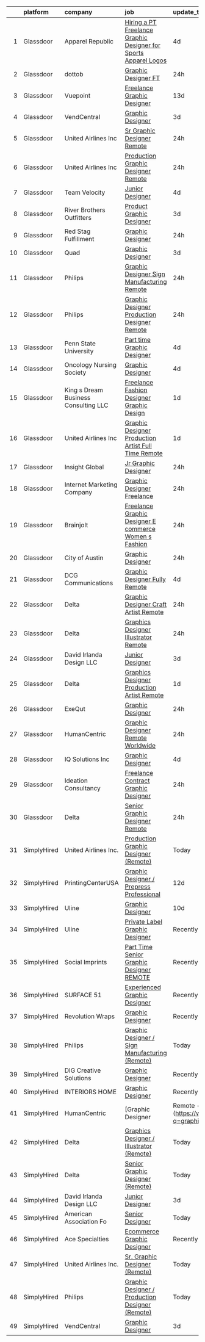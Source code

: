 

|    | platform    | company                               | job                                                                                                                                                                                                                                                                                                                                                                                                                                                                                                                                                                                                                                                                                                                                                                                                                                                                                 | update_time   | location             |
|---:|:------------|:--------------------------------------|:------------------------------------------------------------------------------------------------------------------------------------------------------------------------------------------------------------------------------------------------------------------------------------------------------------------------------------------------------------------------------------------------------------------------------------------------------------------------------------------------------------------------------------------------------------------------------------------------------------------------------------------------------------------------------------------------------------------------------------------------------------------------------------------------------------------------------------------------------------------------------------|:--------------|:---------------------|
|  1 | Glassdoor   | Apparel Republic                      | [Hiring a PT Freelance Graphic Designer for Sports Apparel Logos](https://www.glassdoor.com/partner/jobListing.htm?pos=116&ao=1136043&s=58&guid=000001837dd1c63e9af9e946f79504c8&src=GD_JOB_AD&t=SR&vt=w&ea=1&cs=1_61ded856&cb=1664263243661&jobListingId=1008156650286&jrtk=3-0-1gdut3hj2mbj8801-1gdut3hji20ht000-76bf0e28036df4b1-)                                                                                                                                                                                                                                                                                                                                                                                                                                                                                                                                               | 4d            | Remote               |
|  2 | Glassdoor   | dottob                                | [Graphic Designer  FT ](https://www.glassdoor.com/partner/jobListing.htm?pos=110&ao=1136043&s=58&guid=000001837dd1c63e9af9e946f79504c8&src=GD_JOB_AD&t=SR&vt=w&ea=1&cs=1_fd66900c&cb=1664263243660&jobListingId=1008162350850&jrtk=3-0-1gdut3hj2mbj8801-1gdut3hji20ht000-e83140c8289f09e6-)                                                                                                                                                                                                                                                                                                                                                                                                                                                                                                                                                                                         | 24h           | Remote               |
|  3 | Glassdoor   | Vuepoint                              | [Freelance Graphic Designer](https://www.glassdoor.com/partner/jobListing.htm?pos=107&ao=1136043&s=58&guid=000001837dd1c63e9af9e946f79504c8&src=GD_JOB_AD&t=SR&vt=w&ea=1&cs=1_ab4a553b&cb=1664263243659&jobListingId=1008136844147&jrtk=3-0-1gdut3hj2mbj8801-1gdut3hji20ht000-1eaf2573db7a36bf-)                                                                                                                                                                                                                                                                                                                                                                                                                                                                                                                                                                                    | 13d           | Remote               |
|  4 | Glassdoor   | VendCentral                           | [Graphic Designer](https://www.glassdoor.com/partner/jobListing.htm?pos=122&ao=1136043&s=58&guid=000001837dd1c63e9af9e946f79504c8&src=GD_JOB_AD&t=SR&vt=w&ea=1&cs=1_d1551d9b&cb=1664263243663&jobListingId=1008158742577&jrtk=3-0-1gdut3hj2mbj8801-1gdut3hji20ht000-f33b4a4244d8efbc-)                                                                                                                                                                                                                                                                                                                                                                                                                                                                                                                                                                                              | 3d            | Remote               |
|  5 | Glassdoor   | United Airlines Inc                   | [Sr  Graphic Designer  Remote ](https://www.glassdoor.com/partner/jobListing.htm?pos=104&ao=1136043&s=58&guid=000001837dd1c63e9af9e946f79504c8&src=GD_JOB_AD&t=SR&vt=w&ea=1&cs=1_51a4fa92&cb=1664263243659&jobListingId=1008162736568&jrtk=3-0-1gdut3hj2mbj8801-1gdut3hji20ht000-5df1d5e8a8664c62-)                                                                                                                                                                                                                                                                                                                                                                                                                                                                                                                                                                                 | 24h           | Laredo, TX           |
|  6 | Glassdoor   | United Airlines Inc                   | [Production Graphic Designer  Remote ](https://www.glassdoor.com/partner/jobListing.htm?pos=105&ao=1136043&s=58&guid=000001837dd1c63e9af9e946f79504c8&src=GD_JOB_AD&t=SR&vt=w&ea=1&cs=1_2d3c1905&cb=1664263243659&jobListingId=1008162736575&jrtk=3-0-1gdut3hj2mbj8801-1gdut3hji20ht000-3839aa7d11fd7770-)                                                                                                                                                                                                                                                                                                                                                                                                                                                                                                                                                                          | 24h           | Yuma, AZ             |
|  7 | Glassdoor   | Team Velocity                         | [Junior Designer](https://www.glassdoor.com/partner/jobListing.htm?pos=124&ao=1136043&s=58&guid=000001837dd1c63e9af9e946f79504c8&src=GD_JOB_AD&t=SR&vt=w&ea=1&cs=1_f6f6156d&cb=1664263243663&jobListingId=1008156664488&jrtk=3-0-1gdut3hj2mbj8801-1gdut3hji20ht000-158a96fec4a60011-)                                                                                                                                                                                                                                                                                                                                                                                                                                                                                                                                                                                               | 4d            | Remote               |
|  8 | Glassdoor   | River Brothers Outfitters             | [Product   Graphic Designer](https://www.glassdoor.com/partner/jobListing.htm?pos=118&ao=1136043&s=58&guid=000001837dd1c63e9af9e946f79504c8&src=GD_JOB_AD&t=SR&vt=w&ea=1&cs=1_7361b3d2&cb=1664263243662&jobListingId=1008158396403&jrtk=3-0-1gdut3hj2mbj8801-1gdut3hji20ht000-a0a124a7b064e701-)                                                                                                                                                                                                                                                                                                                                                                                                                                                                                                                                                                                    | 3d            | Remote               |
|  9 | Glassdoor   | Red Stag Fulfillment                  | [Graphic Designer](https://www.glassdoor.com/partner/jobListing.htm?pos=127&ao=1136043&s=58&guid=000001837dd1c63e9af9e946f79504c8&src=GD_JOB_AD&t=SR&vt=w&ea=1&cs=1_446f76b0&cb=1664263243664&jobListingId=1008164324341&jrtk=3-0-1gdut3hj2mbj8801-1gdut3hji20ht000-ba0efc08bc77b46e-)                                                                                                                                                                                                                                                                                                                                                                                                                                                                                                                                                                                              | 24h           | Remote               |
| 10 | Glassdoor   | Quad                                  | [Graphic Designer](https://www.glassdoor.com/partner/jobListing.htm?pos=115&ao=1136043&s=58&guid=000001837dd1c63e9af9e946f79504c8&src=GD_JOB_AD&t=SR&vt=w&cs=1_7c58b7ff&cb=1664263243661&jobListingId=1008159040756&jrtk=3-0-1gdut3hj2mbj8801-1gdut3hji20ht000-08abcbcd4fa52b6e-)                                                                                                                                                                                                                                                                                                                                                                                                                                                                                                                                                                                                   | 3d            | Remote               |
| 11 | Glassdoor   | Philips                               | [Graphic Designer   Sign Manufacturing  Remote ](https://www.glassdoor.com/partner/jobListing.htm?pos=111&ao=1136043&s=58&guid=000001837dd1c63e9af9e946f79504c8&src=GD_JOB_AD&t=SR&vt=w&ea=1&cs=1_2929c318&cb=1664263243660&jobListingId=1008162736476&jrtk=3-0-1gdut3hj2mbj8801-1gdut3hji20ht000-67a6c5f075dd2571-)                                                                                                                                                                                                                                                                                                                                                                                                                                                                                                                                                                | 24h           | Danville, VA         |
| 12 | Glassdoor   | Philips                               | [Graphic Designer   Production Designer  Remote ](https://www.glassdoor.com/partner/jobListing.htm?pos=126&ao=1136043&s=58&guid=000001837dd1c63e9af9e946f79504c8&src=GD_JOB_AD&t=SR&vt=w&ea=1&cs=1_01776df9&cb=1664263243663&jobListingId=1008162736576&jrtk=3-0-1gdut3hj2mbj8801-1gdut3hji20ht000-26ce277c072823c1-)                                                                                                                                                                                                                                                                                                                                                                                                                                                                                                                                                               | 24h           | Monroe, LA           |
| 13 | Glassdoor   | Penn State University                 | [Part time Graphic Designer](https://www.glassdoor.com/partner/jobListing.htm?pos=125&ao=1136043&s=58&guid=000001837dd1c63e9af9e946f79504c8&src=GD_JOB_AD&t=SR&vt=w&cs=1_59510523&cb=1664263243663&jobListingId=1008157287782&jrtk=3-0-1gdut3hj2mbj8801-1gdut3hji20ht000-f06325cea9852d1e-)                                                                                                                                                                                                                                                                                                                                                                                                                                                                                                                                                                                         | 4d            | University Park, PA  |
| 14 | Glassdoor   | Oncology Nursing Society              | [Graphic Designer](https://www.glassdoor.com/partner/jobListing.htm?pos=130&ao=1136043&s=58&guid=000001837dd1c63e9af9e946f79504c8&src=GD_JOB_AD&t=SR&vt=w&ea=1&cs=1_8164e1f3&cb=1664263243664&jobListingId=1008157608133&jrtk=3-0-1gdut3hj2mbj8801-1gdut3hji20ht000-274ecd838bea8428-)                                                                                                                                                                                                                                                                                                                                                                                                                                                                                                                                                                                              | 4d            | Remote               |
| 15 | Glassdoor   | King s Dream Business Consulting  LLC | [Freelance Fashion Designer  Graphic Design ](https://www.glassdoor.com/partner/jobListing.htm?pos=121&ao=1136043&s=58&guid=000001837dd1c63e9af9e946f79504c8&src=GD_JOB_AD&t=SR&vt=w&ea=1&cs=1_6c119f27&cb=1664263243663&jobListingId=1008160712779&jrtk=3-0-1gdut3hj2mbj8801-1gdut3hji20ht000-92a1c4548340f145-)                                                                                                                                                                                                                                                                                                                                                                                                                                                                                                                                                                   | 1d            | Remote               |
| 16 | Glassdoor   | United Airlines Inc                   | [Graphic Designer Production Artist   Full Time  Remote ](https://www.glassdoor.com/partner/jobListing.htm?pos=109&ao=1136043&s=58&guid=000001837dd1c63e9af9e946f79504c8&src=GD_JOB_AD&t=SR&vt=w&ea=1&cs=1_3c607af1&cb=1664263243659&jobListingId=1008161430966&jrtk=3-0-1gdut3hj2mbj8801-1gdut3hji20ht000-5dfd62356fb10517-)                                                                                                                                                                                                                                                                                                                                                                                                                                                                                                                                                       | 1d            | Reading, PA          |
| 17 | Glassdoor   | Insight Global                        | [Jr  Graphic Designer](https://www.glassdoor.com/partner/jobListing.htm?pos=102&ao=1110586&s=58&guid=000001837dd1c63e9af9e946f79504c8&src=GD_JOB_AD&t=SR&vt=w&cs=1_cbb1cbdd&cb=1664263243658&jobListingId=1008162458442&cpc=8795CF9063CD573D&jrtk=3-0-1gdut3hj2mbj8801-1gdut3hji20ht000-d767bc3097eb399e--6NYlbfkN0BKkHZu3wF05EeDimN_p6sYpKCMArvwa95YdH7UpkaBCqc7l59Erwqc8Yvg6DzED67yDftHDyXDxtStM-63vypcu3ysLAujxhjq_BC53BwsYqxU3MEtvddpnBZAPaq05Vx8pLErMlIHuKg2YJYtWfgIWiepKMd5hxdxSBkV4BmDnFzRbsTmcxfLpZUXy10EhaqKiabDanHLu3ataBiFKEh0bipy7IvKuAAuQ04z1Erh92Jq_cWXFNOFOwZNOU3ueI5_BvqE0Q8GOmguv4HVVXhVWKsyIFVjuUl_6UJfHkBH8AfTlE-1-HQP7aK6x2DLyL5F2cRjO56Ji-3J2Omv97YrM2hbXo25S4a5d_CXIKewRsacudhV0QaNgQjMgqkkWDZ20blHDdfRO58NQ2aFDYeGL1YhXQziT-OljCVWBRTJjPdTKG8IYxR6YUEi0f-wqE6pvjGAjV_rZtSixnXRxGJ_KHF4ichT-TCor0Qi-RH-0T0cIrJTf-nT)                                          | 24h           | Stamford, CT         |
| 18 | Glassdoor   | Internet Marketing Company            | [Graphic Designer  Freelance ](https://www.glassdoor.com/partner/jobListing.htm?pos=101&ao=1110586&s=58&guid=000001837dd1c63e9af9e946f79504c8&src=GD_JOB_AD&t=SR&vt=w&ea=1&cs=1_ff9eb465&cb=1664263243658&jobListingId=1008162849349&cpc=9908D8D4413DBB8A&jrtk=3-0-1gdut3hj2mbj8801-1gdut3hji20ht000-5763591bcbfac8b2--6NYlbfkN0BEggIPgECXEIDbao4baGYYSiZx27ICahiuxTdIUCTSXbr3urEsxSQi-x_zbBUWymnBW8nuCrIjxo6pRpR93yuciuuESCUUyNYKO40tg9kDk1gTF98Vp5sznYx981ns46ycbyKPYVEVswMQ2m0FFr-7D6RMr_F5mbhXF5_iSQtOVdpHKCTYPfg5ug-lDXSuJnS_oPXd8yZL8f9OF_kXaVr0FA8hvUNmHEQ4YrA-4yVMGtZDnQvBEcRETFqZeBZErEB91ZtrQs2Q6fl3VH8cqtJTg89By-wzGgoLV4ZE5WIoXSuYSXtju3z79Tm7no9wKF3vojIOzokMjo0ryCsq4SEa5_PNI00cUh6l4K3czvC4s0SD6Ar42aJGsiqFaG20QonmhQmFcV-uyovs-v5LvoX-H75QnCKi0t5pK5RkLS4dhRiaW6zHLoGhod8pGpETmISkxKX9ccVcsKUT_XcP0ER_mlY6woLGTt0ur_dfoa359FdDGpU0nMb4Wv9pEhbwpUbBf2VMC48RjA%3D%3D) | 24h           | Remote               |
| 19 | Glassdoor   | Brainjolt                             | [Freelance Graphic Designer   E commerce Women s Fashion](https://www.glassdoor.com/partner/jobListing.htm?pos=114&ao=1136043&s=58&guid=000001837dd1c63e9af9e946f79504c8&src=GD_JOB_AD&t=SR&vt=w&ea=1&cs=1_1c1a8e4e&cb=1664263243661&jobListingId=1008163391518&jrtk=3-0-1gdut3hj2mbj8801-1gdut3hji20ht000-6552352b20a58e72-)                                                                                                                                                                                                                                                                                                                                                                                                                                                                                                                                                       | 24h           | Los Angeles, CA      |
| 20 | Glassdoor   | City of Austin                        | [Graphic Designer](https://www.glassdoor.com/partner/jobListing.htm?pos=128&ao=1136043&s=58&guid=000001837dd1c63e9af9e946f79504c8&src=GD_JOB_AD&t=SR&vt=w&cs=1_81ba38e9&cb=1664263243664&jobListingId=1008163217998&jrtk=3-0-1gdut3hj2mbj8801-1gdut3hji20ht000-421ad64b263080c9-)                                                                                                                                                                                                                                                                                                                                                                                                                                                                                                                                                                                                   | 24h           | Austin, TX           |
| 21 | Glassdoor   | DCG Communications                    | [Graphic Designer  Fully Remote ](https://www.glassdoor.com/partner/jobListing.htm?pos=113&ao=1136043&s=58&guid=000001837dd1c63e9af9e946f79504c8&src=GD_JOB_AD&t=SR&vt=w&ea=1&cs=1_3436a09f&cb=1664263243661&jobListingId=1008157152269&jrtk=3-0-1gdut3hj2mbj8801-1gdut3hji20ht000-bcac05fa1ef78495-)                                                                                                                                                                                                                                                                                                                                                                                                                                                                                                                                                                               | 4d            | Remote               |
| 22 | Glassdoor   | Delta                                 | [Graphic Designer Craft Artist  Remote ](https://www.glassdoor.com/partner/jobListing.htm?pos=103&ao=1136043&s=58&guid=000001837dd1c63e9af9e946f79504c8&src=GD_JOB_AD&t=SR&vt=w&ea=1&cs=1_9f8c0079&cb=1664263243659&jobListingId=1008162736586&jrtk=3-0-1gdut3hj2mbj8801-1gdut3hji20ht000-b4061b4a7800008e-)                                                                                                                                                                                                                                                                                                                                                                                                                                                                                                                                                                        | 24h           | Jonesboro, AR        |
| 23 | Glassdoor   | Delta                                 | [Graphics Designer   Illustrator  Remote ](https://www.glassdoor.com/partner/jobListing.htm?pos=106&ao=1136043&s=58&guid=000001837dd1c63e9af9e946f79504c8&src=GD_JOB_AD&t=SR&vt=w&ea=1&cs=1_016cbacd&cb=1664263243659&jobListingId=1008162736581&jrtk=3-0-1gdut3hj2mbj8801-1gdut3hji20ht000-f86e389892d20ce8-)                                                                                                                                                                                                                                                                                                                                                                                                                                                                                                                                                                      | 24h           | Ashtabula, OH        |
| 24 | Glassdoor   | David Irlanda Design LLC              | [Junior Designer](https://www.glassdoor.com/partner/jobListing.htm?pos=119&ao=1136043&s=58&guid=000001837dd1c63e9af9e946f79504c8&src=GD_JOB_AD&t=SR&vt=w&ea=1&cs=1_f2f9d58f&cb=1664263243662&jobListingId=1008158917300&jrtk=3-0-1gdut3hj2mbj8801-1gdut3hji20ht000-ebe0bb29279e129c-)                                                                                                                                                                                                                                                                                                                                                                                                                                                                                                                                                                                               | 3d            | Remote               |
| 25 | Glassdoor   | Delta                                 | [Graphics Designer   Production Artist  Remote ](https://www.glassdoor.com/partner/jobListing.htm?pos=129&ao=1136043&s=58&guid=000001837dd1c63e9af9e946f79504c8&src=GD_JOB_AD&t=SR&vt=w&ea=1&cs=1_9910bbfe&cb=1664263243664&jobListingId=1008161430983&jrtk=3-0-1gdut3hj2mbj8801-1gdut3hji20ht000-3257918cf546bbfa-)                                                                                                                                                                                                                                                                                                                                                                                                                                                                                                                                                                | 1d            | Sacramento, CA       |
| 26 | Glassdoor   | ExeQut                                | [Graphic Designer](https://www.glassdoor.com/partner/jobListing.htm?pos=117&ao=1136043&s=58&guid=000001837dd1c63e9af9e946f79504c8&src=GD_JOB_AD&t=SR&vt=w&ea=1&cs=1_832c9c1a&cb=1664263243662&jobListingId=1008162480401&jrtk=3-0-1gdut3hj2mbj8801-1gdut3hji20ht000-4f1c96b62f00070f-)                                                                                                                                                                                                                                                                                                                                                                                                                                                                                                                                                                                              | 24h           | Remote               |
| 27 | Glassdoor   | HumanCentric                          | [Graphic Designer   Remote   Worldwide](https://www.glassdoor.com/partner/jobListing.htm?pos=108&ao=1136043&s=58&guid=000001837dd1c63e9af9e946f79504c8&src=GD_JOB_AD&t=SR&vt=w&ea=1&cs=1_ae66a4a1&cb=1664263243659&jobListingId=1008163326943&jrtk=3-0-1gdut3hj2mbj8801-1gdut3hji20ht000-e513657ab4d43338-)                                                                                                                                                                                                                                                                                                                                                                                                                                                                                                                                                                         | 24h           | Remote               |
| 28 | Glassdoor   | IQ Solutions Inc                      | [Graphic Designer](https://www.glassdoor.com/partner/jobListing.htm?pos=120&ao=1136043&s=58&guid=000001837dd1c63e9af9e946f79504c8&src=GD_JOB_AD&t=SR&vt=w&cs=1_3d0e0136&cb=1664263243662&jobListingId=1008157666438&jrtk=3-0-1gdut3hj2mbj8801-1gdut3hji20ht000-e55dfa6548772fcf-)                                                                                                                                                                                                                                                                                                                                                                                                                                                                                                                                                                                                   | 4d            | Remote               |
| 29 | Glassdoor   | Ideation Consultancy                  | [Freelance Contract Graphic Designer](https://www.glassdoor.com/partner/jobListing.htm?pos=123&ao=1136043&s=58&guid=000001837dd1c63e9af9e946f79504c8&src=GD_JOB_AD&t=SR&vt=w&ea=1&cs=1_52324ad5&cb=1664263243663&jobListingId=1008163951842&jrtk=3-0-1gdut3hj2mbj8801-1gdut3hji20ht000-ba018e3a63cca270-)                                                                                                                                                                                                                                                                                                                                                                                                                                                                                                                                                                           | 24h           | Remote               |
| 30 | Glassdoor   | Delta                                 | [Senior Graphic Designer  Remote ](https://www.glassdoor.com/partner/jobListing.htm?pos=112&ao=1136043&s=58&guid=000001837dd1c63e9af9e946f79504c8&src=GD_JOB_AD&t=SR&vt=w&ea=1&cs=1_a1d885f9&cb=1664263243660&jobListingId=1008162736592&jrtk=3-0-1gdut3hj2mbj8801-1gdut3hji20ht000-f4bb8ffbfd710932-)                                                                                                                                                                                                                                                                                                                                                                                                                                                                                                                                                                              | 24h           | Holland, MI          |
| 31 | SimplyHired | United Airlines Inc.                  | [Production Graphic Designer (Remote)](https://www.simplyhired.com/job/3CWKq572YLwASB_2WVGWVh7SZ9joTwbRBiA2_bWF2hv9KKir5vFmQw?q=graphic+designer)                                                                                                                                                                                                                                                                                                                                                                                                                                                                                                                                                                                                                                                                                                                                   | Today         | Yuma, AZ             |
| 32 | SimplyHired | PrintingCenterUSA                     | [Graphic Designer / Prepress Professional](https://www.simplyhired.com/job/zE0qiwHhmWtaZuCIMoI-Pfl5AOYhaBWlSxasD6KWMoQ4NqNjWiONJw?q=graphic+designer)                                                                                                                                                                                                                                                                                                                                                                                                                                                                                                                                                                                                                                                                                                                               | 12d           | Great Falls, MT      |
| 33 | SimplyHired | Uline                                 | [Graphic Designer](https://www.simplyhired.com/job/46N5l14CuRiqA_4oCvzB9u22DthESjVHvnctm1HZAiT-F7Jub7yLwg?q=graphic+designer)                                                                                                                                                                                                                                                                                                                                                                                                                                                                                                                                                                                                                                                                                                                                                       | 10d           | Pleasant Prairie, WI |
| 34 | SimplyHired | Uline                                 | [Private Label Graphic Designer](https://www.simplyhired.com/job/gaU7wG-0MokVf1_JRYGiyTzy8gVqJplpjUfErgk8B2FmWrZf0ZLp5Q?q=graphic+designer)                                                                                                                                                                                                                                                                                                                                                                                                                                                                                                                                                                                                                                                                                                                                         | Recently      | Pleasant Prairie, WI |
| 35 | SimplyHired | Social Imprints                       | [Part Time Senior Graphic Designer REMOTE](https://www.simplyhired.com/job/-zvFLBpSZsjrGLrKqmMI4i2VH5-GlD9yud5bcwzox6-3mdu-ZL9olg?q=graphic+designer)                                                                                                                                                                                                                                                                                                                                                                                                                                                                                                                                                                                                                                                                                                                               | Recently      | Remote               |
| 36 | SimplyHired | SURFACE 51                            | [Experienced Graphic Designer](https://www.simplyhired.com/job/RhAmSfW5wkE5AN0RuM3muEP1fp5jOofdrDHOHy-SQinqu72bUNcI4A?q=graphic+designer)                                                                                                                                                                                                                                                                                                                                                                                                                                                                                                                                                                                                                                                                                                                                           | Recently      | Champaign, IL        |
| 37 | SimplyHired | Revolution Wraps                      | [Graphic Designer](https://www.simplyhired.com/job/0IoJXSVhf8N3kXtF9qAukKjtNWYoeZEKC5fUUQyB1wMjySCxvLQYoA?q=graphic+designer)                                                                                                                                                                                                                                                                                                                                                                                                                                                                                                                                                                                                                                                                                                                                                       | Recently      | Lincoln, NE          |
| 38 | SimplyHired | Philips                               | [Graphic Designer / Sign Manufacturing (Remote)](https://www.simplyhired.com/job/-pwuwX0MVR2FEoBDfBHG4YBepTxDyrLiXLoa08MC6aSs26p7GbVCQQ?q=graphic+designer)                                                                                                                                                                                                                                                                                                                                                                                                                                                                                                                                                                                                                                                                                                                         | Today         | Danville, VA         |
| 39 | SimplyHired | DIG Creative Solutions                | [Graphic Designer](https://www.simplyhired.com/job/XrygLzB1i-j0V-A1f_KztO_68m09mM7dsXhX_Mhilbsa7bmOGc314A?q=graphic+designer)                                                                                                                                                                                                                                                                                                                                                                                                                                                                                                                                                                                                                                                                                                                                                       | Recently      | Flowood, MS          |
| 40 | SimplyHired | INTERIORS HOME                        | [Graphic Designer](https://www.simplyhired.com/job/Lb6mYWOFn9qnMddCyJc20mI5xQc0L_dM2XIS2ookF1QKDIbCPDnUrQ?q=graphic+designer)                                                                                                                                                                                                                                                                                                                                                                                                                                                                                                                                                                                                                                                                                                                                                       | Recently      | Lancaster, PA        |
| 41 | SimplyHired | HumanCentric                          | [Graphic Designer | Remote - Worldwide](https://www.simplyhired.com/job/HUyhzK2NPfgzVQx2QRvO4gce4ElxVtnW4ohjzXoBDPERV53EYYQ6Pw?q=graphic+designer)                                                                                                                                                                                                                                                                                                                                                                                                                                                                                                                                                                                                                                                                                                                                  | Today         | Remote               |
| 42 | SimplyHired | Delta                                 | [Graphics Designer / Illustrator (Remote)](https://www.simplyhired.com/job/L5v6VgtOGcBvA3rlL1Y6KjwEK9GoQ8OlzLY3YqaPlAmXiaOBu4ZVww?q=graphic+designer)                                                                                                                                                                                                                                                                                                                                                                                                                                                                                                                                                                                                                                                                                                                               | Today         | Ashtabula, OH        |
| 43 | SimplyHired | Delta                                 | [Senior Graphic Designer (Remote)](https://www.simplyhired.com/job/a7EDS957Rf7Kxf27wNNLtaPzQvbLSHFav_38CIOvRVsdCOrwYAkPvQ?q=graphic+designer)                                                                                                                                                                                                                                                                                                                                                                                                                                                                                                                                                                                                                                                                                                                                       | Today         | Holland, MI          |
| 44 | SimplyHired | David Irlanda Design LLC              | [Junior Designer](https://www.simplyhired.com/job/uoSEOBEP3W8KgUEM8eWtrSo25J9ndAApvEOhSyRGPOeDRTo_89m4vg?q=graphic+designer)                                                                                                                                                                                                                                                                                                                                                                                                                                                                                                                                                                                                                                                                                                                                                        | 3d            | Remote               |
| 45 | SimplyHired | American Association Fo               | [Senior Designer](https://www.simplyhired.com/job/cKqAZE8Go4L9RAqKFCQ3zy1Bn2zBhEwT_VbU5KrH2bfx_fhSOOWBEw?q=graphic+designer)                                                                                                                                                                                                                                                                                                                                                                                                                                                                                                                                                                                                                                                                                                                                                        | Today         | Remote +1 location   |
| 46 | SimplyHired | Ace Specialties                       | [Ecommerce Graphic Designer](https://www.simplyhired.com/job/PIOQJWVdEtD7lyBJK4-hsISGikLJhx6G4eysAcQ5_8ZH56xFEBnXLw?q=graphic+designer)                                                                                                                                                                                                                                                                                                                                                                                                                                                                                                                                                                                                                                                                                                                                             | Recently      | Lafayette, LA        |
| 47 | SimplyHired | United Airlines Inc.                  | [Sr. Graphic Designer (Remote)](https://www.simplyhired.com/job/z8S9JB2zWI4J4G_MrXP3UV3-xLAVI6aUqVjnT1K37qn4vskR57kGQg?q=graphic+designer)                                                                                                                                                                                                                                                                                                                                                                                                                                                                                                                                                                                                                                                                                                                                          | Today         | Laredo, TX           |
| 48 | SimplyHired | Philips                               | [Graphic Designer / Production Designer (Remote)](https://www.simplyhired.com/job/-XPCjfQ90k8JWXbtut6eXghxZVBAIs9FRMc9IWy5Qee1tLK3mEnpeg?q=graphic+designer)                                                                                                                                                                                                                                                                                                                                                                                                                                                                                                                                                                                                                                                                                                                        | Today         | Monroe, LA           |
| 49 | SimplyHired | VendCentral                           | [Graphic Designer](https://www.simplyhired.com/job/EYTBWEdDh9ISiTB8Zn7YVhrU_eTIg2ujzXVsar8ZKkAv2swsRbCQXQ?q=graphic+designer)                                                                                                                                                                                                                                                                                                                                                                                                                                                                                                                                                                                                                                                                                                                                                       | 3d            | Remote               |